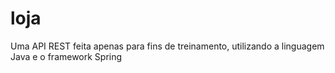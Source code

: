 # loja
Uma API REST feita apenas para fins de treinamento, utilizando a  linguagem Java e o framework Spring
